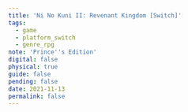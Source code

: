 ```yaml
---
title: 'Ni No Kuni II: Revenant Kingdom [Switch]'
tags:
  - game
  - platform_switch
  - genre_rpg
note: 'Prince''s Edition'
digital: false
physical: true
guide: false
pending: false
date: 2021-11-13
permalink: false
---
```

